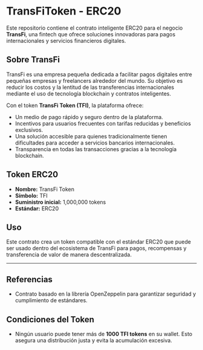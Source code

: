 # TransFiToken - ERC20

Este repositorio contiene el contrato inteligente ERC20 para el negocio **TransFi**, una fintech que ofrece soluciones innovadoras para pagos internacionales y servicios financieros digitales.

## Sobre TransFi

TransFi es una empresa pequeña dedicada a facilitar pagos digitales entre pequeñas empresas y freelancers alrededor del mundo. Su objetivo es reducir los costos y la lentitud de las transferencias internacionales mediante el uso de tecnología blockchain y contratos inteligentes.

Con el token **TransFi Token (TFI)**, la plataforma ofrece:

- Un medio de pago rápido y seguro dentro de la plataforma.
- Incentivos para usuarios frecuentes con tarifas reducidas y beneficios exclusivos.
- Una solución accesible para quienes tradicionalmente tienen dificultades para acceder a servicios bancarios internacionales.
- Transparencia en todas las transacciones gracias a la tecnología blockchain.

## Token ERC20

- **Nombre:** TransFi Token
- **Símbolo:** TFI
- **Suministro inicial:** 1,000,000 tokens
- **Estándar:** ERC20

## Uso

Este contrato crea un token compatible con el estándar ERC20 que puede ser usado dentro del ecosistema de TransFi para pagos, recompensas y transferencia de valor de manera descentralizada.

---

## Referencias

- Contrato basado en la librería OpenZeppelin para garantizar seguridad y cumplimiento de estándares.
  
## Condiciones del Token

- Ningún usuario puede tener más de **1000 TFI tokens** en su wallet. Esto asegura una distribución justa y evita la acumulación excesiva.
